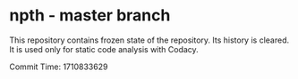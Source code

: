 # npth - master branch

This repository contains frozen state of the repository.
Its history is cleared. It is used only for static code
analysis with Codacy.

Commit Time: 1710833629